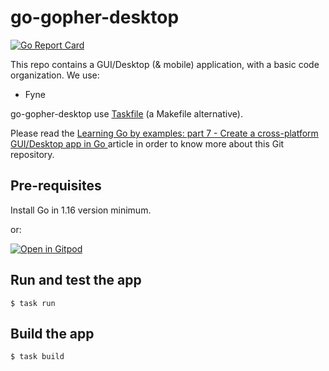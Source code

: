 # go-gopher-desktop

[![Go Report Card](https://goreportcard.com/badge/github.com/scraly/learning-go-by-examples)](https://goreportcard.com/report/github.com/scraly/learning-go-by-examples)

This repo contains a GUI/Desktop (& mobile) application, with a basic code organization.
We use:
* Fyne

go-gopher-desktop use [Taskfile](https://dev.to/stack-labs/introduction-to-taskfile-a-makefile-alternative-h92) (a Makefile alternative). 

Please read the [Learning Go by examples: part 7 - Create a cross-platform GUI/Desktop app in Go ](https://dev.to/aurelievache/learning-go-by-examples-part-7-create-a-cross-platform-gui-desktop-app-in-go-44j1) article in order to know more about this Git repository.

## Pre-requisites

Install Go in 1.16 version minimum.

or:

[![Open in Gitpod](https://gitpod.io/button/open-in-gitpod.svg)](https://gitpod.io/#https://github.com/scraly/learning-go-by-examples/tree/main/go-gopher-desktop)

## Run and test the app

`$ task run`

## Build the app

`$ task build`
